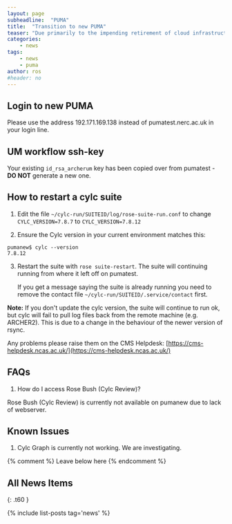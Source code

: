 ```yaml
---
layout: page
subheadline:  "PUMA"
title:  "Transition to new PUMA"
teaser: "Due primarily to the impending retirement of cloud infrastructure within JASMIN we are moving users to a new server called pumanew. Here you will find information on how to log in to the new server and restart any Rose/Cylc suites."
categories:
    - news
tags:
    - news
    - puma
author: ros
#header: no
---
```


## Login to new PUMA

Please use the address 192.171.169.138 instead of pumatest.nerc.ac.uk in your login line.

## UM workflow ssh-key

Your existing `id_rsa_archerum` key has been copied over from pumatest - **DO NOT** generate a new one.

## How to restart a cylc suite

1. Edit the file `~/cylc-run/SUITEID/log/rose-suite-run.conf` to change `CYLC_VERSION=7.8.7` to `CYLC_VERSION=7.8.12`

2. Ensure the Cylc version in your current environment matches this:
~~~
pumanew$ cylc --version
7.8.12
~~~

3. Restart the suite with `rose suite-restart`.  The suite will continuing running from where it left off on pumatest.

    If you get a message saying the suite is already running you need to remove the contact file `~/cylc-run/SUITEID/.service/contact` first.

**Note:** If you don't update the cylc version, the suite will continue to run ok, but cylc will fail to pull log files back from the remote machine (e.g. ARCHER2). This is due to a change in the behaviour of the newer version of rsync.

Any problems please raise them on the CMS Helpdesk: [https://cms-helpdesk.ncas.ac.uk/](https://cms-helpdesk.ncas.ac.uk/)

## FAQs

1. How do I access Rose Bush (Cylc Review)?

  Rose Bush (Cylc Review) is currently not available on pumanew due to lack of webserver.

## Known Issues

1. Cylc Graph is currently not working.  We are investigating.


{% comment %} Leave below here {% endcomment %}
## All News Items
{: .t60 }

{% include list-posts tag='news' %}

